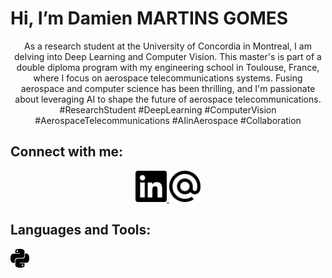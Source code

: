 # Hi, I’m Damien MARTINS GOMES

<center>
As a research student at the University of Concordia in Montreal, I am delving into Deep Learning and Computer Vision. This master's is part of a double diploma program with my engineering school in Toulouse, France, where I focus on aerospace telecommunications systems. Fusing aerospace and computer science has been thrilling, and I'm passionate about leveraging AI to shape the future of aerospace telecommunications. #ResearchStudent #DeepLearning #ComputerVision #AerospaceTelecommunications #AIinAerospace #Collaboration
</center>

## Connect with me:
<center>
<a href="https://www.linkedin.com/in/damien-martins-gomes/">
   <img src="linkedin.svg" alt="LinkedIn" width="50" height="50">
</a>
<a href="damien.martinsgomes@orange.fr">
   <img src="maildotru.svg" alt="Email" width="50" height="50">
</a>
</center>

## Languages and Tools:
<a href="https://python.land">
   <img src="python.svg" alt="python" width="30" height="30">
</a>

<!---
Damien3008/Damien3008 is a ✨ special ✨ repository because its `README.md` (this file) appears on your GitHub profile.
You can click the Preview link to take a look at your changes.
--->
